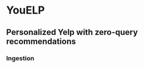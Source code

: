 # YouELP

## Personalized Yelp with zero-query recommendations

### Ingestion

[ingestion-flow]: https://github.com/pariban/YouELP/raw/master/images/ingest.png "Ingestion Flow"

